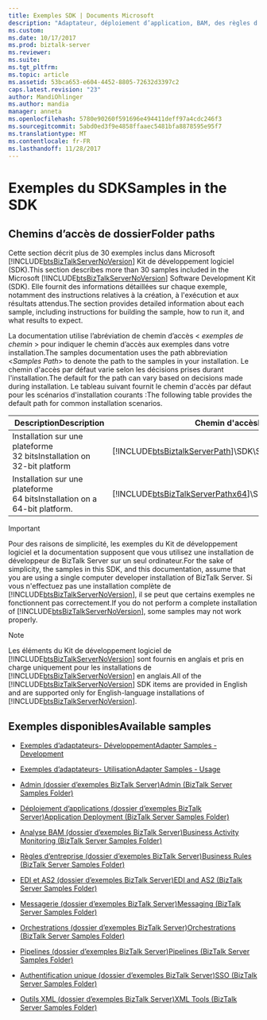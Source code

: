 ```yaml
---
title: Exemples SDK | Documents Microsoft
description: "Adaptateur, déploiement d’application, BAM, des règles d’entreprise, d’orchestration, pipeline et d’autres exemples du Kit de développement logiciel disponibles dans BizTalk Server"
ms.custom: 
ms.date: 10/17/2017
ms.prod: biztalk-server
ms.reviewer: 
ms.suite: 
ms.tgt_pltfrm: 
ms.topic: article
ms.assetid: 53bca653-e604-4452-8805-72632d3397c2
caps.latest.revision: "23"
author: MandiOhlinger
ms.author: mandia
manager: anneta
ms.openlocfilehash: 5780e90260f591696e494411deff97a4cdc246f3
ms.sourcegitcommit: 5abd0ed3f9e4858ffaaec5481bfa8878595e95f7
ms.translationtype: MT
ms.contentlocale: fr-FR
ms.lasthandoff: 11/28/2017
---
```

# <a name="samples-in-the-sdk"></a><span data-ttu-id="04dba-103">Exemples du SDK</span><span class="sxs-lookup"><span data-stu-id="04dba-103">Samples in the SDK</span></span>

## <a name="folder-paths"></a><span data-ttu-id="04dba-104">Chemins d’accès de dossier</span><span class="sxs-lookup"><span data-stu-id="04dba-104">Folder paths</span></span>
<span data-ttu-id="04dba-105">Cette section décrit plus de 30 exemples inclus dans Microsoft [!INCLUDE[btsBizTalkServerNoVersion](../includes/btsbiztalkservernoversion-md.md)] Kit de développement logiciel (SDK).</span><span class="sxs-lookup"><span data-stu-id="04dba-105">This section describes more than 30 samples included in the Microsoft [!INCLUDE[btsBizTalkServerNoVersion](../includes/btsbiztalkservernoversion-md.md)] Software Development Kit (SDK).</span></span> <span data-ttu-id="04dba-106">Elle fournit des informations détaillées sur chaque exemple, notamment des instructions relatives à la création, à l'exécution et aux résultats attendus.</span><span class="sxs-lookup"><span data-stu-id="04dba-106">The section provides detailed information about each sample, including instructions for building the sample, how to run it, and what results to expect.</span></span>  
  
 <span data-ttu-id="04dba-107">La documentation utilise l’abréviation de chemin d’accès \< *exemples de chemin* \> pour indiquer le chemin d’accès aux exemples dans votre installation.</span><span class="sxs-lookup"><span data-stu-id="04dba-107">The samples documentation uses the path abbreviation \<*Samples Path*\> to denote the path to the samples in your installation.</span></span> <span data-ttu-id="04dba-108">Le chemin d'accès par défaut varie selon les décisions prises durant l'installation.</span><span class="sxs-lookup"><span data-stu-id="04dba-108">The default for the path can vary based on decisions made during installation.</span></span> <span data-ttu-id="04dba-109">Le tableau suivant fournit le chemin d'accès par défaut pour les scénarios d'installation courants :</span><span class="sxs-lookup"><span data-stu-id="04dba-109">The following table provides the default path for common installation scenarios.</span></span>  
  
|<span data-ttu-id="04dba-110"> Description</span><span class="sxs-lookup"><span data-stu-id="04dba-110">Description</span></span>|<span data-ttu-id="04dba-111">Chemin d'accès</span><span class="sxs-lookup"><span data-stu-id="04dba-111">Path</span></span>|  
|-----------------|----------|  
|<span data-ttu-id="04dba-112">Installation sur une plateforme 32 bits</span><span class="sxs-lookup"><span data-stu-id="04dba-112">Installation on 32-bit platform</span></span>|[!INCLUDE[btsBiztalkServerPath](../includes/btsbiztalkserverpath-md.md)]<span data-ttu-id="04dba-113">\SDK\Samples</span><span class="sxs-lookup"><span data-stu-id="04dba-113">\SDK\Samples</span></span>|  
|<span data-ttu-id="04dba-114">Installation sur une plateforme 64 bits</span><span class="sxs-lookup"><span data-stu-id="04dba-114">Installation on a 64-bit platform.</span></span>|[!INCLUDE[btsBizTalkServerPathx64](../includes/btsbiztalkserverpathx64-md.md)]<span data-ttu-id="04dba-115">\SDK\Samples</span><span class="sxs-lookup"><span data-stu-id="04dba-115">\SDK\Samples</span></span>|  
  
> [!IMPORTANT]
>  <span data-ttu-id="04dba-116">Pour des raisons de simplicité, les exemples du Kit de développement logiciel et la documentation supposent que vous utilisez une installation de développeur de BizTalk Server sur un seul ordinateur.</span><span class="sxs-lookup"><span data-stu-id="04dba-116">For the sake of simplicity, the samples in this SDK, and this documentation, assume that you are using a single computer developer installation of BizTalk Server.</span></span> <span data-ttu-id="04dba-117">Si vous n'effectuez pas une installation complète de [!INCLUDE[btsBizTalkServerNoVersion](../includes/btsbiztalkservernoversion-md.md)], il se peut que certains exemples ne fonctionnent pas correctement.</span><span class="sxs-lookup"><span data-stu-id="04dba-117">If you do not perform a complete installation of [!INCLUDE[btsBizTalkServerNoVersion](../includes/btsbiztalkservernoversion-md.md)], some samples may not work properly.</span></span>  
  
> [!NOTE]
>  <span data-ttu-id="04dba-118">Les éléments du Kit de développement logiciel de [!INCLUDE[btsBizTalkServerNoVersion](../includes/btsbiztalkservernoversion-md.md)] sont fournis en anglais et pris en charge uniquement pour les installations de [!INCLUDE[btsBizTalkServerNoVersion](../includes/btsbiztalkservernoversion-md.md)] en anglais.</span><span class="sxs-lookup"><span data-stu-id="04dba-118">All of the [!INCLUDE[btsBizTalkServerNoVersion](../includes/btsbiztalkservernoversion-md.md)] SDK items are provided in English and are supported only for English-language installations of [!INCLUDE[btsBizTalkServerNoVersion](../includes/btsbiztalkservernoversion-md.md)].</span></span>  
  
## <a name="available-samples"></a><span data-ttu-id="04dba-119">Exemples disponibles</span><span class="sxs-lookup"><span data-stu-id="04dba-119">Available samples</span></span> 
  
-   [<span data-ttu-id="04dba-120">Exemples d’adaptateurs- Développement</span><span class="sxs-lookup"><span data-stu-id="04dba-120">Adapter Samples - Development</span></span>](../core/adapter-samples-development.md)  
  
-   [<span data-ttu-id="04dba-121">Exemples d’adaptateurs- Utilisation</span><span class="sxs-lookup"><span data-stu-id="04dba-121">Adapter Samples - Usage</span></span>](../core/adapter-samples-usage.md)  
  
-   [<span data-ttu-id="04dba-122">Admin (dossier d’exemples BizTalk Server)</span><span class="sxs-lookup"><span data-stu-id="04dba-122">Admin (BizTalk Server Samples Folder)</span></span>](../core/admin-biztalk-server-samples-folder.md)  
  
-   [<span data-ttu-id="04dba-123">Déploiement d’applications (dossier d’exemples BizTalk Server)</span><span class="sxs-lookup"><span data-stu-id="04dba-123">Application Deployment (BizTalk Server Samples Folder)</span></span>](../core/application-deployment-biztalk-server-samples-folder.md)  
  
-   [<span data-ttu-id="04dba-124">Analyse BAM (dossier d’exemples BizTalk Server)</span><span class="sxs-lookup"><span data-stu-id="04dba-124">Business Activity Monitoring (BizTalk Server Samples Folder)</span></span>](../core/business-activity-monitoring-biztalk-server-samples-folder.md)  
  
-   [<span data-ttu-id="04dba-125">Règles d’entreprise (dossier d’exemples BizTalk Server)</span><span class="sxs-lookup"><span data-stu-id="04dba-125">Business Rules (BizTalk Server Samples Folder)</span></span>](../core/business-rules-biztalk-server-samples-folder.md)  
  
-   [<span data-ttu-id="04dba-126">EDI et AS2 (dossier d’exemples BizTalk Server)</span><span class="sxs-lookup"><span data-stu-id="04dba-126">EDI and AS2 (BizTalk Server Samples Folder)</span></span>](../core/edi-and-as2-biztalk-server-samples-folder.md)  
  
-   [<span data-ttu-id="04dba-127">Messagerie (dossier d’exemples BizTalk Server)</span><span class="sxs-lookup"><span data-stu-id="04dba-127">Messaging (BizTalk Server Samples Folder)</span></span>](../core/messaging-biztalk-server-samples-folder.md)  
  
-   [<span data-ttu-id="04dba-128">Orchestrations (dossier d’exemples BizTalk Server)</span><span class="sxs-lookup"><span data-stu-id="04dba-128">Orchestrations (BizTalk Server Samples Folder)</span></span>](../core/orchestrations-biztalk-server-samples-folder.md)  
  
-   [<span data-ttu-id="04dba-129">Pipelines (dossier d’exemples BizTalk Server)</span><span class="sxs-lookup"><span data-stu-id="04dba-129">Pipelines (BizTalk Server Samples Folder)</span></span>](../core/pipelines-biztalk-server-samples-folder.md)  
  
-   [<span data-ttu-id="04dba-130">Authentification unique (dossier d’exemples BizTalk Server)</span><span class="sxs-lookup"><span data-stu-id="04dba-130">SSO (BizTalk Server Samples Folder)</span></span>](../core/sso-biztalk-server-samples-folder.md)  
  
-   [<span data-ttu-id="04dba-131">Outils XML (dossier d’exemples BizTalk Server)</span><span class="sxs-lookup"><span data-stu-id="04dba-131">XML Tools (BizTalk Server Samples Folder)</span></span>](../core/xml-tools-biztalk-server-samples-folder.md)
